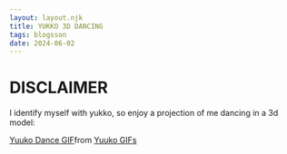 ```yaml
---
layout: layout.njk
title: YUKKO 3D DANCING
tags: blogsson
date: 2024-06-02
---
```

# DISCLAIMER

I identify myself with yukko, so enjoy a projection of me dancing in a 3d model:
<div class="tenor-gif-embed" data-postid="27401485" data-share-method="host" data-aspect-ratio="0.95" data-width="100%"><a href="https://tenor.com/view/yuuko-dance-nichijou-yuko-yuuko-aioi-gif-27401485">Yuuko Dance GIF</a>from <a href="https://tenor.com/search/yuuko-gifs">Yuuko GIFs</a></div> <script type="text/javascript" async src="https://tenor.com/embed.js"></script>
